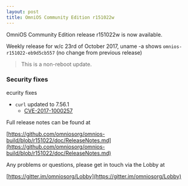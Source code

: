 ```yaml
---
layout: post
title: OmniOS Community Edition r151022w
---
```


OmniOS Community Edition release r151022w is now available.

Weekly release for w/c 23rd of October 2017,
uname -a shows `omnios-r151022-eb9d5cb557` (no change from previous release)
> This is a non-reboot update.

### Security fixes

ecurity fixes

* `curl` updated to 7.56.1
  * [CVE-2017-1000257](https://www.cvedetails.com/cve/CVE-2017-1000257/)


Full release notes can be found at 

[https://github.com/omniosorg/omnios-build/blob/r151022/doc/ReleaseNotes.md](https://github.com/omniosorg/omnios-build/blob/r151022/doc/ReleaseNotes.md)

Any problems or questions, please get in touch via the Lobby at

[https://gitter.im/omniosorg/Lobby](https://gitter.im/omniosorg/Lobby)
